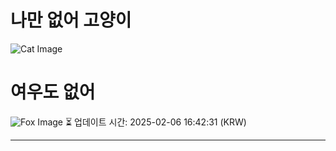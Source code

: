 
# 나만 없어 고양이

![Cat Image](https://cdn2.thecatapi.com/images/4kg.gif)

# 여우도 없어
![Fox Image](https://randomfox.ca/images/96.jpg)
⏳ 업데이트 시간: 2025-02-06 16:42:31 (KRW)

---
